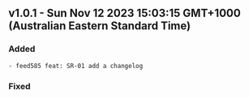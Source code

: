 ## v1.0.1 - Sun Nov 12 2023 15:03:15 GMT+1000 (Australian Eastern Standard Time)

### Added
    - feed585 feat: SR-01 add a changelog

### Fixed
    

